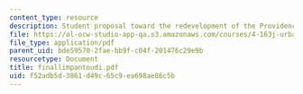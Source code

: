 ```yaml
---
content_type: resource
description: Student proposal toward the redevelopment of the Providence waterfront.
file: https://ol-ocw-studio-app-qa.s3.amazonaws.com/courses/4-163j-urban-design-studio-providence-spring-2005/f52adb5d3861d49c65c9ea698ae86c5b_finallimpantoudi.pdf
file_type: application/pdf
parent_uid: bde59570-2fae-bb9f-c04f-201476c29e9b
resourcetype: Document
title: finallimpantoudi.pdf
uid: f52adb5d-3861-d49c-65c9-ea698ae86c5b
---
```

